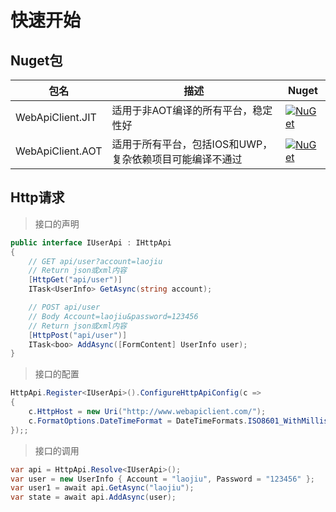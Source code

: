 ﻿# 快速开始

## Nuget包

| 包名 | 描述 | Nuget |
---|---|--|
| WebApiClient.JIT | 适用于非AOT编译的所有平台，稳定性好 | [![NuGet](https://buildstats.info/nuget/WebApiClient.JIT)](https://www.nuget.org/packages/WebApiClient.JIT) |
| WebApiClient.AOT | 适用于所有平台，包括IOS和UWP，复杂依赖项目可能编译不通过 | [![NuGet](https://buildstats.info/nuget/WebApiClient.AOT)](https://www.nuget.org/packages/WebApiClient.AOT) |

## Http请求
>
> 接口的声明

```csharp
public interface IUserApi : IHttpApi
{
    // GET api/user?account=laojiu
    // Return json或xml内容
    [HttpGet("api/user")]
    ITask<UserInfo> GetAsync(string account);

    // POST api/user  
    // Body Account=laojiu&password=123456
    // Return json或xml内容
    [HttpPost("api/user")]
    ITask<boo> AddAsync([FormContent] UserInfo user);
}
```

> 接口的配置

```csharp
HttpApi.Register<IUserApi>().ConfigureHttpApiConfig(c =>
{
    c.HttpHost = new Uri("http://www.webapiclient.com/");
    c.FormatOptions.DateTimeFormat = DateTimeFormats.ISO8601_WithMillisecond;
});;
```

> 接口的调用

```csharp
var api = HttpApi.Resolve<IUserApi>();
var user = new UserInfo { Account = "laojiu", Password = "123456" }; 
var user1 = await api.GetAsync("laojiu");
var state = await api.AddAsync(user);
```
